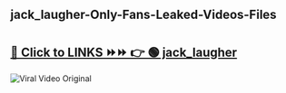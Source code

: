 
 ## jack_laugher-Only-Fans-Leaked-Videos-Files

# <h2><a href="https://mediaupload.pro?jack_laugher">🔗 Click to LINKS ⏩⏩ 👉 🟢 jack_laugher </a></h2>

<a href="https://mediaupload.pro?jack_laugher" rel="nofollow" data-target="animated-image.originalLink"><img src="https://i.ibb.co.com/xMMVF88/686577567.gif" alt="Viral Video Original" style="max-width: 100%; display: inline-block;" data-target="animated-image.originalImage"></a>